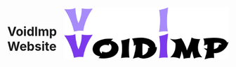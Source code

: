 <a href="https://www.voidimp.com/">
    <img src="./public/logos/voidimp-logo-word-dark-512w.png#gh-dark-mode-only" alt="VoidImp logo" title="VoidImp" align="right" height="60" />
    <img src="./public/logos/voidimp-logo-word-light-512w.png#gh-light-mode-only" alt="VoidImp logo" title="VoidImp" align="right" height="60" />
</a>

# VoidImp Website
